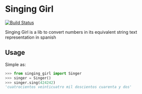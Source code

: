 # Singing Girl
[![Build Status](https://travis-ci.org/joac/singing-girl.svg?branch=master)](https://travis-ci.org/joac/singing-girl)

Singing Girl is a lib to convert numbers in its equivalent string text representation in spanish

## Usage

Simple as:

```python
>>> from singing_girl import Singer
>>> singer = Singer()
>>> singer.sing(424242)
'cuatrocientos veinticuatro mil doscientos cuarenta y dos'
```
